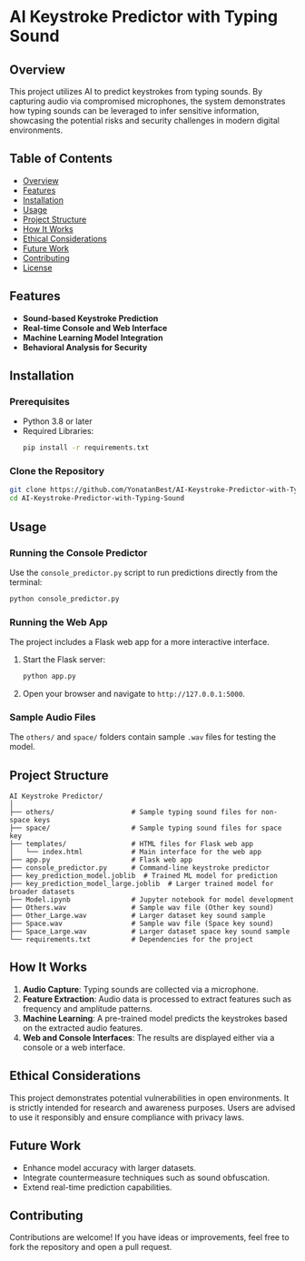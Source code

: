 # AI Keystroke Predictor with Typing Sound

## Overview

This project utilizes AI to predict keystrokes from typing sounds. By capturing audio via compromised microphones, the system demonstrates how typing sounds can be leveraged to infer sensitive information, showcasing the potential risks and security challenges in modern digital environments.

## Table of Contents

- [Overview](#overview)
- [Features](#features)
- [Installation](#installation)
- [Usage](#usage)
- [Project Structure](#project-structure)
- [How It Works](#how-it-works)
- [Ethical Considerations](#ethical-considerations)
- [Future Work](#future-work)
- [Contributing](#contributing)
- [License](#license)

## Features

- **Sound-based Keystroke Prediction**
- **Real-time Console and Web Interface**
- **Machine Learning Model Integration**
- **Behavioral Analysis for Security**

## Installation

### Prerequisites

- Python 3.8 or later
- Required Libraries:
  ```bash
  pip install -r requirements.txt
  ```

### Clone the Repository

```bash
git clone https://github.com/YonatanBest/AI-Keystroke-Predictor-with-Typing-Sound.git
cd AI-Keystroke-Predictor-with-Typing-Sound
```

## Usage

### Running the Console Predictor

Use the `console_predictor.py` script to run predictions directly from the terminal:

```bash
python console_predictor.py
```

### Running the Web App

The project includes a Flask web app for a more interactive interface.

1. Start the Flask server:
   ```bash
   python app.py
   ```
2. Open your browser and navigate to `http://127.0.0.1:5000`.

### Sample Audio Files

The `others/` and `space/` folders contain sample `.wav` files for testing the model.

## Project Structure

```
AI Keystroke Predictor/
│
├── others/                   # Sample typing sound files for non-space keys
├── space/                    # Sample typing sound files for space key
├── templates/                # HTML files for Flask web app
│   └── index.html            # Main interface for the web app
├── app.py                    # Flask web app
├── console_predictor.py      # Command-line keystroke predictor
├── key_prediction_model.joblib  # Trained ML model for prediction
├── key_prediction_model_large.joblib  # Larger trained model for broader datasets
├── Model.ipynb               # Jupyter notebook for model development
├── Others.wav                # Sample wav file (Other key sound)
├── Other_Large.wav           # Larger dataset key sound sample
├── Space.wav                 # Sample wav file (Space key sound)
├── Space_Large.wav           # Larger dataset space key sound sample
└── requirements.txt          # Dependencies for the project
```

## How It Works

1. **Audio Capture**: Typing sounds are collected via a microphone.
2. **Feature Extraction**: Audio data is processed to extract features such as frequency and amplitude patterns.
3. **Machine Learning**: A pre-trained model predicts the keystrokes based on the extracted audio features.
4. **Web and Console Interfaces**: The results are displayed either via a console or a web interface.

## Ethical Considerations

This project demonstrates potential vulnerabilities in open environments. It is strictly intended for research and awareness purposes. Users are advised to use it responsibly and ensure compliance with privacy laws.

## Future Work

- Enhance model accuracy with larger datasets.
- Integrate countermeasure techniques such as sound obfuscation.
- Extend real-time prediction capabilities.

## Contributing

Contributions are welcome! If you have ideas or improvements, feel free to fork the repository and open a pull request.
